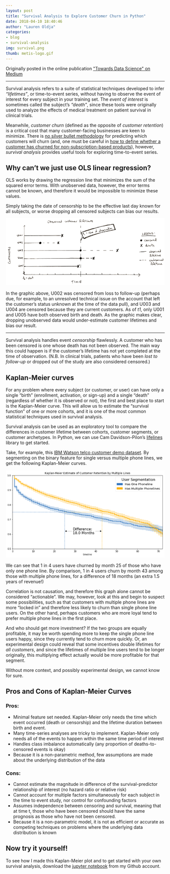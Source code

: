 ```yaml
---
layout: post
title: "Survival Analysis to Explore Customer Churn in Python"
date: 2018-04-10 18:40:46
author: "Lauren Oldja"
categories:
- blog
- survival-analysis
img: survival.png
thumb: metis-logo.gif
---
```

Originally posted in the online publication ["Towards Data Science" on Medium](https://towardsdatascience.com/survival-analysis-in-python-a-model-for-customer-churn-e737c5242822)

---

Survival analysis refers to a suite of statistical techniques developed to infer <i>“lifetimes”</i>, or time-to-event series, without having to observe the event of interest for every subject in your training set. The <i>event of interest</i> is sometimes called the subject’s <i>“death”</i>, since these tools were originally used to analyze the effects of medical treatment on patient survival in clinical trials.<!--more-->

Meanwhile, <i>customer churn</i> (defined as the opposite of <i>customer retention</i>) is a critical cost that many customer-facing businesses are keen to minimize. There is [no silver bullet methodology](https://www.kdnuggets.com/2017/03/datascience-building-predictive-churn-model.html) for predicting which customers will churn (and, one must be careful in [how to define whether a customer has churned for non-subscription-based products](https://www.datascience.com/blog/intro-to-predictive-modeling-for-customer-lifetime-value)), however, <i>survival analysis</i> provides useful tools for exploring time-to-event series.

## Why can’t we just use OLS linear regression?

OLS works by drawing the regression line that minimizes the sum of the squared error terms. With unobserved data, however, the error terms cannot be known, and therefore it would be impossible to minimize these values.

Simply taking the date of censorship to be the effective last day known for all subjects, or worse dropping all censored subjects can bias our results.

![Not all deaths have been observed by t1, the time of observation.](/assets/img/blog/censorship.png)

In the graphic above, U002 was censored from loss to follow-up (perhaps due, for example, to an unresolved technical issue on the account that left the customer’s status unknown at the time of the data pull), and U003 and U004 are censored because they are current customers. As of <i>t1</i>, only U001 and U005 have both observed birth and death. As the graphic makes clear, dropping unobserved data would under-estimate customer lifetimes and bias our result.

---

Survival analysis handles event <i>censorship</i> flawlessly. A customer who has been censored is one whose death has not been observed. The main way this could happen is if the customer’s lifetime has not yet completed at the time of observation. (N.B. In clinical trials, patients who have been <i>lost to follow-up</i> or dropped out of the study are also considered censored.)

## Kaplan-Meier curves

For any problem where every subject (or customer, or user) can have only a single “birth” (enrollment, activation, or sign-up) and a single “death” (regardless of whether it is observed or not), the first and best place to start is the Kaplan-Meier curve. This will allow us to estimate the “survival function” of one or more cohorts, and it is one of the most common statistical techniques used in survival analysis.

Survival analysis can be used as an exploratory tool to compare the differences in customer lifetime between cohorts, customer segments, or customer archetypes. In Python, we can use Cam Davidson-Pilon’s [lifelines](https://github.com/CamDavidsonPilon/lifelines) library to get started.

Take, for example, this [IBM Watson telco customer demo dataset](https://www.ibm.com/communities/analytics/watson-analytics-blog/predictive-insights-in-the-telco-customer-churn-data-set/). By segmenting on the binary feature for single versus multiple phone lines, we get the following Kaplan-Meier curves.

![Customers with one phone line have a steeper survival curve initially, but by ~4 years 3 months customer lifetime the error bars make the two groups indistinguishable.](/assets/img/blog/k-m.png)

We can see that 1 in 4 users have churned by month 25 of those who have only one phone line. By comparison, 1 in 4 users churn by month 43 among those with multiple phone lines, for a difference of 18 months (an extra 1.5 years of revenue!)

Correlation is not causation, and therefore this graph alone cannot be considered “actionable”. We may, however, look at this and begin to suspect some possibilities, such as that customers with multiple phone lines are more “locked in” and therefore less likely to churn than single phone line users. On the other hand, perhaps customers who are more loyal tend to prefer multiple phone lines in the first place.

And who should get more investment? If the two groups are equally profitable, it may be worth spending more to keep the single phone line users happy, since they currently tend to churn more quickly. Or, an experimental design could reveal that some incentives double lifetimes for <i>all customers</i>, and since the lifetimes of multiple line users tend to be longer originally, this multiplying effect actually would be more profitable for that segment.

Without more context, and possibly experimental design, we cannot know for sure.

## Pros and Cons of Kaplan-Meier Curves

### Pros:

- Minimal feature set needed. Kaplan-Meier only needs the time which event occurred (death or censorship) and the lifetime duration between birth and event.
- Many time-series analyses are tricky to implement. Kaplan-Meier only needs all of the events to happen within the same time period of interest
- Handles class imbalance automatically (any proportion of deaths-to-censored events is okay)
- Because it is a non-parametric method, few assumptions are made about the underlying distribution of the data

### Cons:

- Cannot estimate the magnitude in difference of the survival-predictor relationship of interest (no hazard ratio or relative risk)
- Cannot account for multiple factors simultaneously for each subject in the time to event study, nor control for confounding factors
- Assumes independence between censoring and survival, meaning that at time t, those who have been censored should have the same prognosis as those who have not been censored.
- Because it is a non-parametric model, it is not as efficient or accurate as competing techniques on problems where the underlying data distribution is known

## Now try it yourself!

To see how I made this Kaplan-Meier plot and to get started with your own survival analysis, download the [jupyter notebook](https://github.com/loldja/loldja.github.io/blob/master/assets/code/blog/Kaplan%20Meier%20demo.ipynb) from my Github account.
